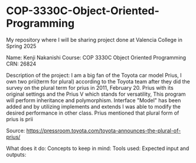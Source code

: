 # COP-3330C-Object-Oriented-Programming
My repository where I will be sharing project done at Valencia College in Spring 2025

Name: Kenji Nakanishi 
Course: COP 3330C Object Oriented Programming 
CRN: 26824

Description of the project:  I am a big fan of the Toyota car model Prius, I own two prii(term for plural) according to  the Toyota team after they did the survey on the plural term for prius in 2011, February 20. Prius with its original settings and the Prius V which stands for versatility, This program will perform inheritance and polymorphism. Interface "Model" has been added and by utilizing implements and extends I was able to modify the desired performance in other class.
Prius mentioned that plural form of prius is prii 

Source: https://pressroom.toyota.com/toyota-announces-the-plural-of-prius/

What does it do:
Concepts to keep in mind:
Tools used:
Expected input and outputs: 
